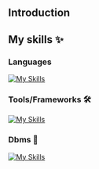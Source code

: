 ## Introduction

## My skills ✨

### Languages 

[![My Skills](https://skillicons.dev/icons?i=go,php,java,python,c&theme=dark)](https://skillicons.dev)

### Tools/Frameworks 🛠️

[![My Skills](https://skillicons.dev/icons?i=django,laravel,spring&theme=dark)](https://skillicons.dev)

### Dbms 📄 

[![My Skills](https://skillicons.dev/icons?i=mysql,postgres&theme=dark)](https://skillicons.dev)

<!--
**NeichS/NeichS** is a ✨ _special_ ✨ repository because its `README.md` (this file) appears on your GitHub profile.

Here are some ideas to get you started:

- 🔭 I’m currently working on ...
- 🌱 I’m currently learning ...
- 👯 I’m looking to collaborate on ...
- 🤔 I’m looking for help with ...
- 💬 Ask me about ...
- 📫 How to reach me: ...
- 😄 Pronouns: ...
- ⚡ Fun fact: ...
-->
